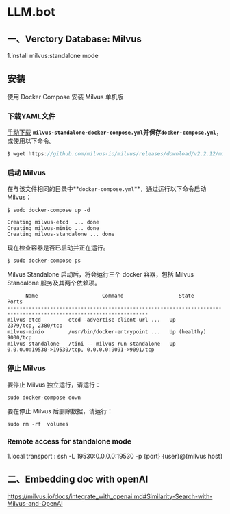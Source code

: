 # LLM.bot
## 一、Verctory Database: Milvus
1.install milvus:standalone mode
## 安装

使用 Docker Compose 安装 Milvus 单机版

### **下载YAML文件**

[手动下载](https://github.com/milvus-io/milvus/releases/download/v2.2.12/milvus-standalone-docker-compose.yml) **`milvus-standalone-docker-compose.yml`**并保存**`docker-compose.yml`**，或使用以下命令。

```java
$ wget https://github.com/milvus-io/milvus/releases/download/v2.2.12/milvus-standalone-docker-compose.yml -O docker-compose.yml
```

### **启动 Milvus**

在与该文件相同的目录中**`docker-compose.yml`**，通过运行以下命令启动 Milvus：

```
$ sudo docker-compose up -d
```

```
Creating milvus-etcd  ... done
Creating milvus-minio ... done
Creating milvus-standalone ... done
```

现在检查容器是否已启动并正在运行。

```
$ sudo docker-compose ps
```

Milvus Standalone 启动后，将会运行三个 docker 容器，包括 Milvus Standalone 服务及其两个依赖项。

```
      Name                     Command                  State                            Ports
--------------------------------------------------------------------------------------------------------------------
milvus-etcd         etcd -advertise-client-url ...   Up             2379/tcp, 2380/tcp
milvus-minio        /usr/bin/docker-entrypoint ...   Up (healthy)   9000/tcp
milvus-standalone   /tini -- milvus run standalone   Up             0.0.0.0:19530->19530/tcp, 0.0.0.0:9091->9091/tcp
```

### 停止 Milvus

要停止 Milvus 独立运行，请运行：

```
sudo docker-compose down
```

要在停止 Milvus 后删除数据，请运行：

```
sudo rm -rf  volumes
```
### Remote access for standalone mode
1.local transport :
ssh -L 19530:0.0.0.0:19530 -p {port} {user}@{milvus host}

## 二、Embedding doc with openAI
https://milvus.io/docs/integrate_with_openai.md#Similarity-Search-with-Milvus-and-OpenAI
